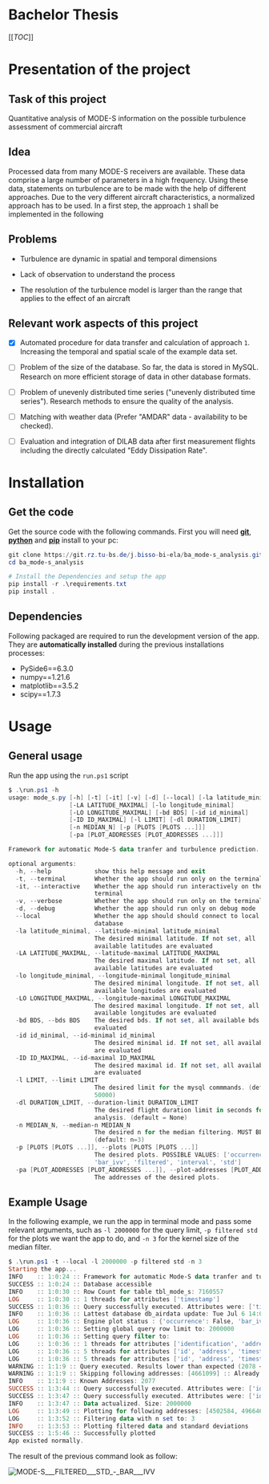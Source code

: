 # Bachelor Thesis

[[_TOC_]]
# Presentation of the project
## Task of this project

Quantitative analysis of MODE-S information on the possible turbulence assessment of commercial aircraft

## Idea

Processed data from many MODE-S receivers are available. These data comprise a large number of parameters in a high frequency. Using these data, statements on turbulence are to be made with the help of different approaches. Due to the very different aircraft characteristics, a normalized approach has to be used. In a first step, the approach ``1`` shall be implemented in the following

## Problems

- Turbulence are dynamic in spatial and temporal dimensions

- Lack of observation to understand the process

- The resolution of the turbulence model is larger than the range that applies to the effect of an aircraft

## Relevant work aspects of this project

- [x] Automated procedure for data transfer and calculation of approach ``1``. Increasing the temporal and spatial scale of the example data set.

- [ ] Problem of the size of the database. So far, the data is stored in MySQL. 
Research on more efficient storage of data in other database formats.

- [ ] Problem of unevenly distributed time series ("unevenly distributed time series").  Research methods to ensure the quality of the analysis.

- [ ] Matching with weather data (Prefer "AMDAR" data - availability to be checked).

- [ ] Evaluation and integration of DILAB data after first measurement flights including the directly calculated "Eddy Dissipation Rate".

# Installation

## Get the code

Get the source code with the following commands. First you will need [**git**](https://git-scm.com/download/win), [**python**](https://www.python.org/downloads/release/python-377/) and [**pip**](https://pip.pypa.io/en/stable/installation/) install to your pc:

```powershell
git clone https://git.rz.tu-bs.de/j.bisso-bi-ela/ba_mode-s_analysis.git
cd ba_mode-s_analysis

# Install the Dependencies and setup the app
pip install -r .\requirements.txt
pip install .
```
## Dependencies

Following packaged are required to run the development version of the app. They are **automatically installed** during the previous installations processes:

- PySide6==6.3.0
- numpy==1.21.6
- matplotlib==3.5.2
- scipy==1.7.3

# Usage

## General usage
Run the app using the `run.ps1` script

```powershell
$ .\run.ps1 -h
usage: mode_s.py [-h] [-t] [-it] [-v] [-d] [--local] [-la latitude_minimal]
                 [-LA LATITUDE_MAXIMAL] [-lo longitude_minimal]
                 [-LO LONGITUDE_MAXIMAL] [-bd BDS] [-id id_minimal]
                 [-ID ID_MAXIMAL] [-l LIMIT] [-dl DURATION_LIMIT]
                 [-n MEDIAN_N] [-p [PLOTS [PLOTS ...]]]
                 [-pa [PLOT_ADDRESSES [PLOT_ADDRESSES ...]]]

Framework for automatic Mode-S data tranfer and turbulence prediction.

optional arguments:
  -h, --help            show this help message and exit
  -t, --terminal        Whether the app should run only on the terminal
  -it, --interactive    Whether the app should run interactively on the
                        terminal
  -v, --verbose         Whether the app should run only on the terminal
  -d, --debug           Whether the app should run only on debug mode
  --local               Whether the app should should connect to local
                        database
  -la latitude_minimal, --latitude-minimal latitude_minimal
                        The desired minimal latitude. If not set, all
                        available latitudes are evaluated
  -LA LATITUDE_MAXIMAL, --latitude-maximal LATITUDE_MAXIMAL
                        The desired maximal latitude. If not set, all
                        available latitudes are evaluated
  -lo longitude_minimal, --longitude-minimal longitude_minimal
                        The desired minimal longitude. If not set, all
                        available longitudes are evaluated
  -LO LONGITUDE_MAXIMAL, --longitude-maximal LONGITUDE_MAXIMAL
                        The desired maximal longitude. If not set, all
                        available longitudes are evaluated
  -bd BDS, --bds BDS    The desired bds. If not set, all available bds are
                        evaluated
  -id id_minimal, --id-minimal id_minimal
                        The desired minimal id. If not set, all available ids
                        are evaluated
  -ID ID_MAXIMAL, --id-maximal ID_MAXIMAL
                        The desired maximal id. If not set, all available ids
                        are evaluated
  -l LIMIT, --limit LIMIT
                        The desired limit for the mysql commmands. (default =
                        50000)
  -dl DURATION_LIMIT, --duration-limit DURATION_LIMIT
                        The desired flight duration limit in seconds for the
                        analysis. (default = None)
  -n MEDIAN_N, --median-n MEDIAN_N
                        The desired n for the median filtering. MUST BE ODD.
                        (default: n=3)
  -p [PLOTS [PLOTS ...]], --plots [PLOTS [PLOTS ...]]
                        The desired plots. POSSIBLE VALUES: ['occurrence',
                        'bar_ivv', 'filtered', 'interval', 'std']
  -pa [PLOT_ADDRESSES [PLOT_ADDRESSES ...]], --plot-addresses [PLOT_ADDRESSES [PLOT_ADDRESSES ...]]
                        The addresses of the desired plots.
```

## Example Usage

In the following example, we run the app in terminal mode and pass some relevant arguments, such as `-l 2000000` for the query limit, `-p filtered std` for the plots we want the app to do, and `-n 3` for the kernel size of the median filter.

```powershell
$ .\run.ps1 -t --local -l 2000000 -p filtered std -n 3
Starting the app...
INFO    :: 1:0:24 :: Framework for automatic Mode-S data tranfer and turbulence prediction.
SUCCESS :: 1:0:24 :: Database accessible
INFO    :: 1:0:30 :: Row Count for table tbl_mode_s: 7160557
LOG     :: 1:0:30 :: 1 threads for attributes ['timestamp']
SUCCESS :: 1:0:36 :: Query successfully executed. Attributes were: ['timestamp']
INFO    :: 1:0:36 :: Lattest database db_airdata update: Tue Jul 6 14:08:06 2021
LOG     :: 1:0:36 :: Engine plot status : {'occurrence': False, 'bar_ivv': False, 'filtered': True, 'interval': False, 'std': True}
LOG     :: 1:0:36 :: Setting global query row limit to: 2000000
LOG     :: 1:0:36 :: Setting query filter to:
LOG     :: 1:0:36 :: 1 threads for attributes ['identification', 'address']
LOG     :: 1:0:36 :: 5 threads for attributes ['id', 'address', 'timestamp', 'bds', 'altitude', 'latitude', 'longitude']
LOG     :: 1:0:36 :: 5 threads for attributes ['id', 'address', 'timestamp', 'bds', 'altitude', 'bar', 'ivv']
WARNING :: 1:1:9 :: Query executed. Results lower than expected (2078 < 2000000). Attributes were: ['identification', 'address']
WARNING :: 1:1:9 :: Skipping following addresses: [4661099] :: Already added or invalid identification
INFO    :: 1:1:9 :: Known Addresses: 2077
SUCCESS :: 1:3:44 :: Query successfully executed. Attributes were: ['id', 'address', 'timestamp', 'bds', 'altitude', 'bar', 'ivv']
SUCCESS :: 1:3:47 :: Query successfully executed. Attributes were: ['id', 'address', 'timestamp', 'bds', 'altitude', 'latitude', 'longitude']
INFO    :: 1:3:47 :: Data actualized. Size: 2000000
LOG     :: 1:3:49 :: Plotting for following addresses: [4502584, 4966467, 4223733, 5262923]
LOG     :: 1:3:52 :: Filtering data with n set to: 3
INFO    :: 1:3:53 :: Plotting filtered data and standard deviations
SUCCESS :: 1:5:46 :: Successfully plotted
App existed normally.
```

The result of the previous command look as follow:

![MODE-S___FILTERED___STD_-_BAR___IVV](/uploads/8d5610ab5f2326f9e2fad86674cb4a6a/MODE-S___FILTERED___STD_-_BAR___IVV_2_.png)
